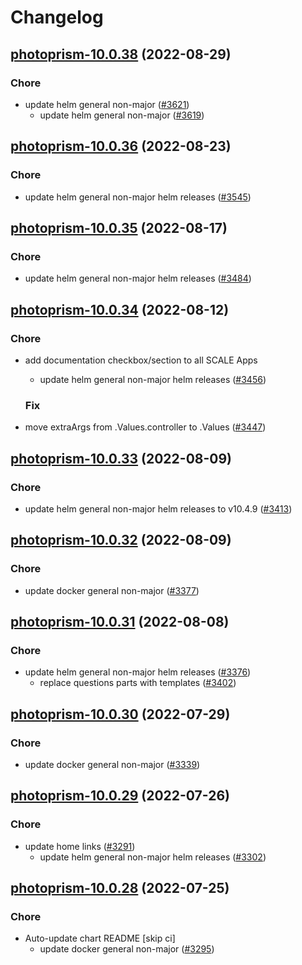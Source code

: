 # Changelog



## [photoprism-10.0.38](https://github.com/truecharts/charts/compare/photoprism-10.0.36...photoprism-10.0.38) (2022-08-29)

### Chore

- update helm general non-major ([#3621](https://github.com/truecharts/charts/issues/3621))
  - update helm general non-major ([#3619](https://github.com/truecharts/charts/issues/3619))




## [photoprism-10.0.36](https://github.com/truecharts/charts/compare/photoprism-10.0.35...photoprism-10.0.36) (2022-08-23)

### Chore

- update helm general non-major helm releases ([#3545](https://github.com/truecharts/charts/issues/3545))




## [photoprism-10.0.35](https://github.com/truecharts/charts/compare/photoprism-10.0.34...photoprism-10.0.35) (2022-08-17)

### Chore

- update helm general non-major helm releases ([#3484](https://github.com/truecharts/charts/issues/3484))




## [photoprism-10.0.34](https://github.com/truecharts/charts/compare/photoprism-10.0.33...photoprism-10.0.34) (2022-08-12)

### Chore

- add documentation checkbox/section to all SCALE Apps
  - update helm general non-major helm releases ([#3456](https://github.com/truecharts/charts/issues/3456))

  ### Fix

- move extraArgs from .Values.controller to .Values ([#3447](https://github.com/truecharts/charts/issues/3447))




## [photoprism-10.0.33](https://github.com/truecharts/charts/compare/photoprism-10.0.32...photoprism-10.0.33) (2022-08-09)

### Chore

- update helm general non-major helm releases to v10.4.9 ([#3413](https://github.com/truecharts/charts/issues/3413))




## [photoprism-10.0.32](https://github.com/truecharts/charts/compare/photoprism-10.0.31...photoprism-10.0.32) (2022-08-09)

### Chore

- update docker general non-major ([#3377](https://github.com/truecharts/charts/issues/3377))




## [photoprism-10.0.31](https://github.com/truecharts/charts/compare/photoprism-10.0.30...photoprism-10.0.31) (2022-08-08)

### Chore

- update helm general non-major helm releases ([#3376](https://github.com/truecharts/charts/issues/3376))
  - replace questions parts with templates ([#3402](https://github.com/truecharts/charts/issues/3402))




## [photoprism-10.0.30](https://github.com/truecharts/apps/compare/photoprism-10.0.29...photoprism-10.0.30) (2022-07-29)

### Chore

- update docker general non-major ([#3339](https://github.com/truecharts/apps/issues/3339))




## [photoprism-10.0.29](https://github.com/truecharts/apps/compare/photoprism-10.0.28...photoprism-10.0.29) (2022-07-26)

### Chore

- update home links ([#3291](https://github.com/truecharts/apps/issues/3291))
  - update helm general non-major helm releases ([#3302](https://github.com/truecharts/apps/issues/3302))




## [photoprism-10.0.28](https://github.com/truecharts/apps/compare/photoprism-10.0.27...photoprism-10.0.28) (2022-07-25)

### Chore

- Auto-update chart README [skip ci]
  - update docker general non-major ([#3295](https://github.com/truecharts/apps/issues/3295))
